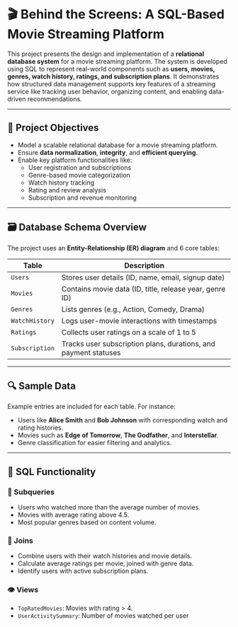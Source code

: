 # 🎬 Behind the Screens: A SQL-Based Movie Streaming Platform

This project presents the design and implementation of a **relational database system** for a movie streaming platform. The system is developed using SQL to represent real-world components such as **users, movies, genres, watch history, ratings, and subscription plans**. It demonstrates how structured data management supports key features of a streaming service like tracking user behavior, organizing content, and enabling data-driven recommendations.

---

## 📌 Project Objectives

- Model a scalable relational database for a movie streaming platform.
- Ensure **data normalization**, **integrity**, and **efficient querying**.
- Enable key platform functionalities like:
  - User registration and subscriptions
  - Genre-based movie categorization
  - Watch history tracking
  - Rating and review analysis
  - Subscription and revenue monitoring

---

## 🗃️ Database Schema Overview

The project uses an **Entity-Relationship (ER) diagram** and 6 core tables:

| Table          | Description                                                                 |
|----------------|-----------------------------------------------------------------------------|
| `Users`        | Stores user details (ID, name, email, signup date)                         |
| `Movies`       | Contains movie data (ID, title, release year, genre ID)                    |
| `Genres`       | Lists genres (e.g., Action, Comedy, Drama)                                 |
| `WatchHistory` | Logs user-movie interactions with timestamps                               |
| `Ratings`      | Collects user ratings on a scale of 1 to 5                                 |
| `Subscription` | Tracks user subscription plans, durations, and payment statuses            |

---

## 🔍 Sample Data

Example entries are included for each table. For instance:

- Users like **Alice Smith** and **Bob Johnson** with corresponding watch and rating histories.
- Movies such as **Edge of Tomorrow**, **The Godfather**, and **Interstellar**.
- Genre classification for easier filtering and analytics.

---

## 🔄 SQL Functionality

### 🧠 Subqueries
- Users who watched more than the average number of movies.
- Movies with average rating above 4.5.
- Most popular genres based on content volume.

### 🔗 Joins
- Combine users with their watch histories and movie details.
- Calculate average ratings per movie, joined with genre data.
- Identify users with active subscription plans.

### 👁️ Views
- `TopRatedMovies`: Movies with rating > 4.
- `UserActivitySummary`: Number of movies watched per user


